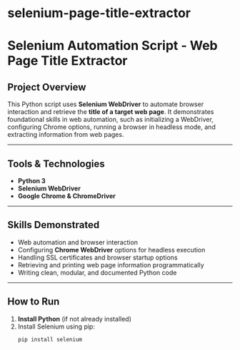 # selenium-page-title-extractor
# Selenium Automation Script - Web Page Title Extractor

## Project Overview
This Python script uses **Selenium WebDriver** to automate browser interaction and retrieve the **title of a target web page**. It demonstrates foundational skills in web automation, such as initializing a WebDriver, configuring Chrome options, running a browser in headless mode, and extracting information from web pages.

---

## Tools & Technologies
- **Python 3**
- **Selenium WebDriver**
- **Google Chrome & ChromeDriver**

---

## Skills Demonstrated
- Web automation and browser interaction  
- Configuring **Chrome WebDriver** options for headless execution  
- Handling SSL certificates and browser startup options  
- Retrieving and printing web page information programmatically  
- Writing clean, modular, and documented Python code  

---

## How to Run
1. **Install Python** (if not already installed)  
2. Install Selenium using pip:
   ```bash
   pip install selenium
